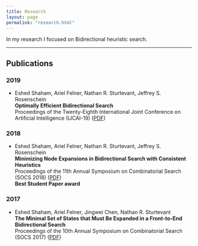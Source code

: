 ```yaml
---
title: Research
layout: page
permalink: "research.html"
---
```


In my research I focused on Bidirectional heuristic search.

___

## Publications


### 2019

 * Eshed Shaham, Ariel Felner, Nathan R. Sturtevant, Jeffrey S. Rosenschein<br>
 **Optimally Efficient Bidirectional Search**<br>
 Proceedings of the Twenty-Eighth International Joint Conference on Artificial Intelligence (IJCAI-19) ([PDF](assets/pub/IJCAI19Opt.pdf))<br>

### 2018

 * Eshed Shaham, Ariel Felner, Nathan R. Sturtevant, Jeffrey S. Rosenschein<br>
 **Minimizing Node Expansions in Bidirectional Search with Consistent Heuristics**<br>
 Proceedings of the 11th Annual Symposium on Combinatorial Search (SOCS 2018) ([PDF](assets/pub/SOCS2018MinCon.pdf))<br>
 **Best Student Paper award**


### 2017

 * Eshed Shaham, Ariel Felner, Jingwei Chen, Nathan R. Sturtevant<br>
 **The Minimal Set of States that Must Be Expanded in a Front-to-End Bidirectional Search**<br>
 Proceedings of the 10th Annual Symposium on Combinatorial Search (SOCS 2017) ([PDF](assets/pub/SOCS2017MinBDS.pdf))

